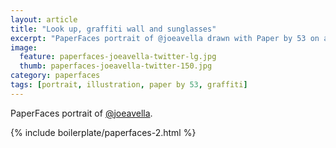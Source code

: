 ```yaml
---
layout: article
title: "Look up, graffiti wall and sunglasses"
excerpt: "PaperFaces portrait of @joeavella drawn with Paper by 53 on an iPad."
image: 
  feature: paperfaces-joeavella-twitter-lg.jpg
  thumb: paperfaces-joeavella-twitter-150.jpg
category: paperfaces
tags: [portrait, illustration, paper by 53, graffiti]
---
```


PaperFaces portrait of [@joeavella](http://twitter.com/joeavella).

{% include boilerplate/paperfaces-2.html %}